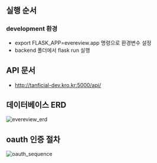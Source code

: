 ## 실행 순서
### development 환경
- export FLASK_APP=evereview.app 명령으로 환경변수 설정
- backend 폴더에서 flask run 실행

## API 문서
- http://tanficial-dev.kro.kr:5000/api/

## 데이터베이스 ERD
![evereview_erd](/uploads/345ae3a2a32e5385f595aa7b43ed51af/evereview_erd.JPG)

## oauth 인증 절차
![oauth_sequence](/uploads/a5785721e24df9662cdd48b23e9c7848/oauth_sequence.png)
